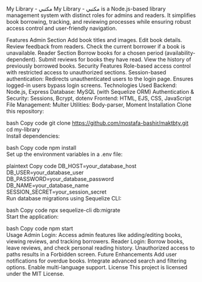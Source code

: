 My Library - مكتبي
My Library - مكتبي is a Node.js-based library management system with distinct roles for admins and readers. It simplifies book borrowing, tracking, and reviewing processes while ensuring robust access control and user-friendly navigation.

Features
Admin Section
Add book titles and images.
Edit book details.
Review feedback from readers.
Check the current borrower if a book is unavailable.
Reader Section
Borrow books for a chosen period (availability-dependent).
Submit reviews for books they have read.
View the history of previously borrowed books.
Security Features
Role-based access control with restricted access to unauthorized sections.
Session-based authentication:
Redirects unauthenticated users to the login page.
Ensures logged-in users bypass login screens.
Technologies Used
Backend: Node.js, Express
Database: MySQL (with Sequelize ORM)
Authentication & Security: Sessions, Bcrypt, dotenv
Frontend: HTML, EJS, CSS, JavaScript
File Management: Multer
Utilities: Body-parser, Moment
Installation
Clone this repository:

bash
Copy code
git clone <https://github.com/mostafa-bashir/maktbty.git>  
cd my-library  
Install dependencies:

bash
Copy code
npm install  
Set up the environment variables in a .env file:

plaintext
Copy code
DB_HOST=your_database_host  
DB_USER=your_database_user  
DB_PASSWORD=your_database_password  
DB_NAME=your_database_name  
SESSION_SECRET=your_session_secret  
Run database migrations using Sequelize CLI:

bash
Copy code
npx sequelize-cli db:migrate  
Start the application:

bash
Copy code
npm start  
Usage
Admin Login: Access admin features like adding/editing books, viewing reviews, and tracking borrowers.
Reader Login: Borrow books, leave reviews, and check personal reading history.
Unauthorized access to paths results in a Forbidden screen.
Future Enhancements
Add user notifications for overdue books.
Integrate advanced search and filtering options.
Enable multi-language support.
License
This project is licensed under the MIT License.